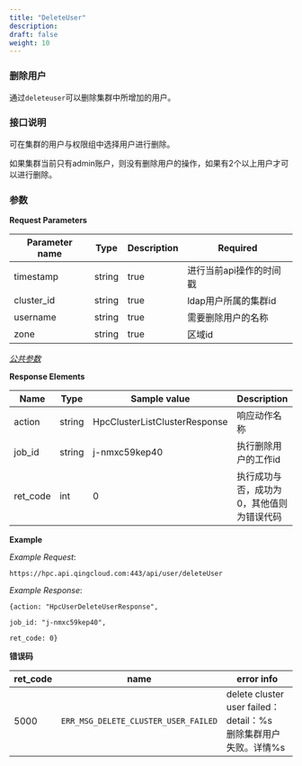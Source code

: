 ```yaml
---
title: "DeleteUser"
description: 
draft: false
weight: 10
---
```


### 删除用户

通过`deleteuser`可以删除集群中所增加的用户。

### **接口说明**

可在集群的用户与权限组中选择用户进行删除。

如果集群当前只有admin账户，则没有删除用户的操作，如果有2个以上用户才可以进行删除。

### 参数

**Request Parameters**

| Parameter name | Type | Description | Required |
| --- | --- | --- | --- |
| timestamp      | string | true        | 进行当前api操作的时间戳 |
| cluster_id     | string | true        | ldap用户所属的集群id    |
| username       | string | true        | 需要删除用户的名称      |
| zone           | string | true        | 区域id                  |

[_公共参数_](../../../parameters/)

**Response Elements**

| Name | Type | Sample value | Description |
| --- | --- | --- | --- |
| action | string | HpcClusterListClusterResponse | 响应动作名称 |
| job_id   | string | j-nmxc59kep40                 | 执行删除用户的工作id                      |
| ret_code | int | 0 | 执行成功与否，成功为0，其他值则为错误代码 |

**Example**

_Example Request_:

```
https://hpc.api.qingcloud.com:443/api/user/deleteUser
```

_Example Response_:

```
{action: "HpcUserDeleteUserResponse",

job_id: "j-nmxc59kep40",

ret_code: 0}
```

**错误码**

| ret_code | name                                 | error info                                                   |
| -------- | ------------------------------------ | ------------------------------------------------------------ |
| 5000     | `ERR_MSG_DELETE_CLUSTER_USER_FAILED` | delete cluster user failed：detail：%s<br>删除集群用户失败。详情%s</br> |

